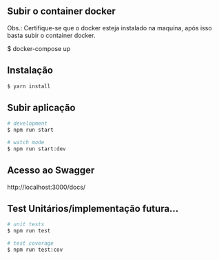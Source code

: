 ## Subir o container docker
Obs.: Certifique-se que o docker esteja instalado na maquína, após isso basta subir o container docker.

$ docker-compose up
## Instalação

```bash
$ yarn install
```
## Subir aplicação

```bash
# development
$ npm run start

# watch mode
$ npm run start:dev
```

## Acesso ao Swagger

http://localhost:3000/docs/

## Test Unitários/implementação futura...

```bash
# unit tests
$ npm run test

# test coverage
$ npm run test:cov
```
 